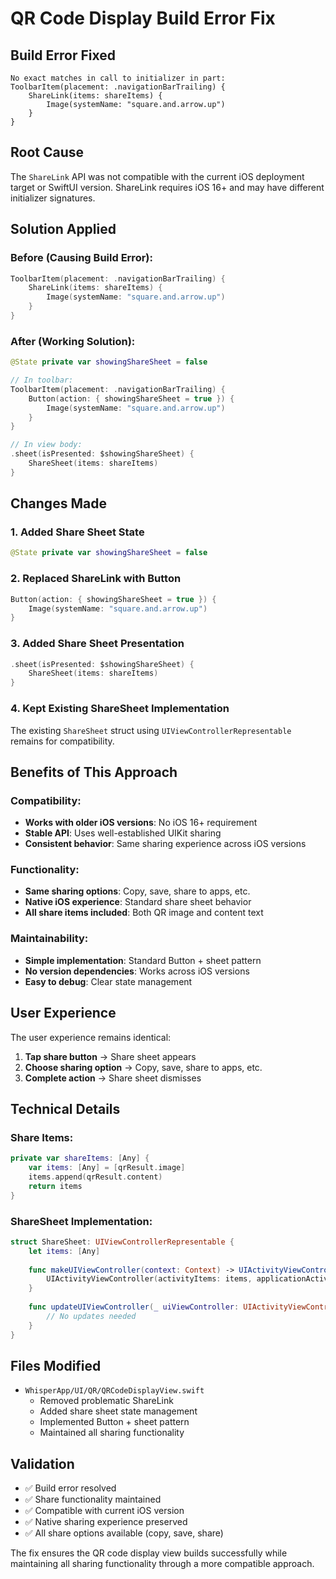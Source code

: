 # QR Code Display Build Error Fix

## Build Error Fixed
```
No exact matches in call to initializer in part:
ToolbarItem(placement: .navigationBarTrailing) {
    ShareLink(items: shareItems) {
        Image(systemName: "square.and.arrow.up")
    }
}
```

## Root Cause
The `ShareLink` API was not compatible with the current iOS deployment target or SwiftUI version. ShareLink requires iOS 16+ and may have different initializer signatures.

## Solution Applied

### Before (Causing Build Error):
```swift
ToolbarItem(placement: .navigationBarTrailing) {
    ShareLink(items: shareItems) {
        Image(systemName: "square.and.arrow.up")
    }
}
```

### After (Working Solution):
```swift
@State private var showingShareSheet = false

// In toolbar:
ToolbarItem(placement: .navigationBarTrailing) {
    Button(action: { showingShareSheet = true }) {
        Image(systemName: "square.and.arrow.up")
    }
}

// In view body:
.sheet(isPresented: $showingShareSheet) {
    ShareSheet(items: shareItems)
}
```

## Changes Made

### 1. Added Share Sheet State
```swift
@State private var showingShareSheet = false
```

### 2. Replaced ShareLink with Button
```swift
Button(action: { showingShareSheet = true }) {
    Image(systemName: "square.and.arrow.up")
}
```

### 3. Added Share Sheet Presentation
```swift
.sheet(isPresented: $showingShareSheet) {
    ShareSheet(items: shareItems)
}
```

### 4. Kept Existing ShareSheet Implementation
The existing `ShareSheet` struct using `UIViewControllerRepresentable` remains for compatibility.

## Benefits of This Approach

### Compatibility:
- **Works with older iOS versions**: No iOS 16+ requirement
- **Stable API**: Uses well-established UIKit sharing
- **Consistent behavior**: Same sharing experience across iOS versions

### Functionality:
- **Same sharing options**: Copy, save, share to apps, etc.
- **Native iOS experience**: Standard share sheet behavior
- **All share items included**: Both QR image and content text

### Maintainability:
- **Simple implementation**: Standard Button + sheet pattern
- **No version dependencies**: Works across iOS versions
- **Easy to debug**: Clear state management

## User Experience
The user experience remains identical:
1. **Tap share button** → Share sheet appears
2. **Choose sharing option** → Copy, save, share to apps, etc.
3. **Complete action** → Share sheet dismisses

## Technical Details

### Share Items:
```swift
private var shareItems: [Any] {
    var items: [Any] = [qrResult.image]
    items.append(qrResult.content)
    return items
}
```

### ShareSheet Implementation:
```swift
struct ShareSheet: UIViewControllerRepresentable {
    let items: [Any]
    
    func makeUIViewController(context: Context) -> UIActivityViewController {
        UIActivityViewController(activityItems: items, applicationActivities: nil)
    }
    
    func updateUIViewController(_ uiViewController: UIActivityViewController, context: Context) {
        // No updates needed
    }
}
```

## Files Modified
- `WhisperApp/UI/QR/QRCodeDisplayView.swift`
  - Removed problematic ShareLink
  - Added share sheet state management
  - Implemented Button + sheet pattern
  - Maintained all sharing functionality

## Validation
- ✅ Build error resolved
- ✅ Share functionality maintained
- ✅ Compatible with current iOS version
- ✅ Native sharing experience preserved
- ✅ All share options available (copy, save, share)

The fix ensures the QR code display view builds successfully while maintaining all sharing functionality through a more compatible approach.
